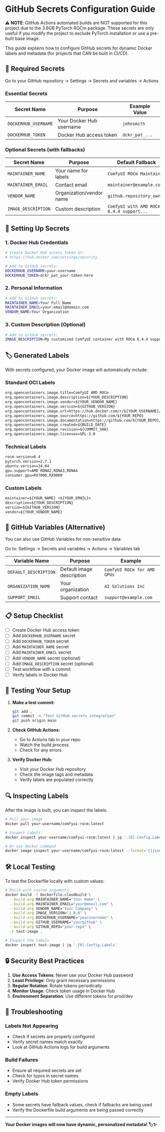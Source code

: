 # GitHub Secrets Configuration Guide

⚠️ **NOTE**: GitHub Actions automated builds are NOT supported for this project due to the 3.6GB PyTorch ROCm package. These secrets are only useful if you modify the project to exclude PyTorch installation or use a pre-built base image.

This guide explains how to configure GitHub secrets for dynamic Docker labels and metadata (for projects that CAN be built in CI/CD).

## 🔐 Required Secrets

Go to your GitHub repository → Settings → Secrets and variables → Actions

### Essential Secrets

| Secret Name | Purpose | Example Value |
|------------|---------|---------------|
| `DOCKERHUB_USERNAME` | Your Docker Hub username | `johnsmith` |
| `DOCKERHUB_TOKEN` | Docker Hub access token | `dckr_pat_...` |

### Optional Secrets (with fallbacks)

| Secret Name | Purpose | Default Fallback | Example Value |
|------------|---------|------------------|---------------|
| `MAINTAINER_NAME` | Your name for labels | `ComfyUI ROCm Maintainer` | `John Smith` |
| `MAINTAINER_EMAIL` | Contact email | `maintainer@example.com` | `john@example.com` |
| `VENDOR_NAME` | Organization/vendor name | `github.repository_owner` | `John Smith` or `MyCompany` |
| `IMAGE_DESCRIPTION` | Custom description | `ComfyUI with AMD ROCm 6.4.4 support...` | `My custom ComfyUI setup` |

## 🎯 Setting Up Secrets

### 1. **Docker Hub Credentials**
```bash
# Create Docker Hub access token at:
# https://hub.docker.com/settings/security

# Add to GitHub secrets:
DOCKERHUB_USERNAME=your-username
DOCKERHUB_TOKEN=dckr_pat_your-token-here
```

### 2. **Personal Information**
```bash
# Add to GitHub secrets:
MAINTAINER_NAME=Your Full Name
MAINTAINER_EMAIL=your.email@domain.com
VENDOR_NAME=Your Organization
```

### 3. **Custom Description (Optional)**
```bash
# Add to GitHub secrets:
IMAGE_DESCRIPTION=My customized ComfyUI container with ROCm 6.4.4 support for AMD GPUs
```

## 🏷️ Generated Labels

With secrets configured, your Docker image will automatically include:

### Standard OCI Labels
```dockerfile
org.opencontainers.image.title=ComfyUI AMD ROCm
org.opencontainers.image.description=${YOUR_DESCRIPTION}
org.opencontainers.image.vendor=${YOUR_VENDOR_NAME}
org.opencontainers.image.version=${GITHUB_VERSION}
org.opencontainers.image.url=https://hub.docker.com/r/${YOUR_USERNAME}/comfyui-rocm
org.opencontainers.image.source=https://github.com/${YOUR_REPO}
org.opencontainers.image.documentation=https://github.com/${YOUR_REPO}/blob/main/README.md
org.opencontainers.image.created=${BUILD_DATE}
org.opencontainers.image.revision=${COMMIT_SHA}
org.opencontainers.image.licenses=GPL-3.0
```

### Technical Labels
```dockerfile
rocm.version=6.4
pytorch.version=2.7.1
ubuntu.version=24.04
gpu.support=AMD RDNA2,RDNA3,RDNA4
consumer.gpu=RX7000,RX9000
```

### Custom Labels
```dockerfile
maintainer=${YOUR_NAME} <${YOUR_EMAIL}>
description=${YOUR_DESCRIPTION}
version=${GITHUB_VERSION}
vendor=${YOUR_VENDOR_NAME}
```

## 🔧 GitHub Variables (Alternative)

You can also use GitHub Variables for non-sensitive data:

Go to: Settings → Secrets and variables → Actions → Variables tab

| Variable Name | Purpose | Example |
|--------------|---------|---------|
| `DEFAULT_DESCRIPTION` | Default image description | `ComfyUI ROCm for AMD GPUs` |
| `ORGANIZATION_NAME` | Your organization | `AI Solutions Inc` |
| `SUPPORT_EMAIL` | Support contact | `support@example.com` |

## 📋 Setup Checklist

- [ ] Create Docker Hub access token
- [ ] Add `DOCKERHUB_USERNAME` secret
- [ ] Add `DOCKERHUB_TOKEN` secret
- [ ] Add `MAINTAINER_NAME` secret
- [ ] Add `MAINTAINER_EMAIL` secret
- [ ] Add `VENDOR_NAME` secret (optional)
- [ ] Add `IMAGE_DESCRIPTION` secret (optional)
- [ ] Test workflow with a commit
- [ ] Verify labels in Docker Hub

## 🚀 Testing Your Setup

1. **Make a test commit:**
   ```bash
   git add .
   git commit -m "Test GitHub secrets integration"
   git push origin main
   ```

2. **Check GitHub Actions:**
   - Go to Actions tab in your repo
   - Watch the build process
   - Check for any errors

3. **Verify Docker Hub:**
   - Visit your Docker Hub repository
   - Check the image tags and metadata
   - Verify labels are populated correctly

## 🔍 Inspecting Labels

After the image is built, you can inspect the labels:

```bash
# Pull your image
docker pull your-username/comfyui-rocm:latest

# Inspect labels
docker inspect your-username/comfyui-rocm:latest | jq '.[0].Config.Labels'

# Or use docker command
docker image inspect your-username/comfyui-rocm:latest --format='{{json .Config.Labels}}' | jq
```

## 🛠️ Local Testing

To test the Dockerfile locally with custom values:

```bash
# Build with custom arguments
docker build -f Dockerfile.cloudbuild \
  --build-arg MAINTAINER_NAME="Your Name" \
  --build-arg MAINTAINER_EMAIL="your@email.com" \
  --build-arg VENDOR_NAME="Your Company" \
  --build-arg IMAGE_VERSION="1.0.0" \
  --build-arg DOCKERHUB_USERNAME="yourusername" \
  --build-arg GITHUB_USERNAME="yourgithub" \
  --build-arg GITHUB_REPO="your-repo" \
  -t test-image .

# Inspect the labels
docker inspect test-image | jq '.[0].Config.Labels'
```

## 🔒 Security Best Practices

1. **Use Access Tokens**: Never use your Docker Hub password
2. **Least Privilege**: Only grant necessary permissions
3. **Regular Rotation**: Rotate tokens periodically
4. **Monitor Usage**: Check token usage in Docker Hub
5. **Environment Separation**: Use different tokens for prod/dev

## 📧 Troubleshooting

### Labels Not Appearing
- Check if secrets are properly configured
- Verify secret names match exactly
- Look at GitHub Actions logs for build arguments

### Build Failures
- Ensure all required secrets are set
- Check for typos in secret names
- Verify Docker Hub token permissions

### Empty Labels
- Some secrets have fallback values, check if fallbacks are being used
- Verify the Dockerfile build arguments are being passed correctly

---

**Your Docker images will now have dynamic, personalized metadata! 🏷️✨**
